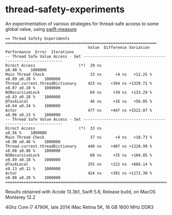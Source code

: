 # thread-safety-experiments

An experimentation of various strategies for thread-safe access to some global value, using [swift-measure](https://github.com/tgrapperon/swift-measure)

```
== Thread Safety Experiments ==================================================================
                                    Value  Difference Variation  Performance  Error  Iterations
-- Thread Safe Value Access - Get -------------------------------------------------------------
Direct Access                   (*)  29 ns                                   ±0.40 %    1000000
Main Thread Check                    33 ns      +4 ns   +12.25 %       x0.89 ±0.28 %    1000000
Thread.current.threadDictionary     423 ns    +394 ns +1339.71 %       x0.07 ±0.10 %    1000000
NSRecursiveLock                      69 ns     +39 ns  +133.29 %       x0.43 ±0.18 %    1000000
@TaskLocal                           46 ns     +16 ns   +56.05 %       x0.64 ±0.24 %    1000000
Actor                               477 ns    +447 ns +1522.07 %       x0.06 ±0.23 %    1000000
-- Thread Safe Value Access - Set -------------------------------------------------------------
Direct Access                   (*)  33 ns                                   ±0.56 %    1000000
Main Thread Check                    37 ns      +4 ns   +10.73 %       x0.90 ±0.46 %    1000000
Thread.current.threadDictionary     440 ns    +407 ns +1220.99 %       x0.08 ±0.08 %    1000000
NSRecursiveLock                      68 ns     +35 ns  +104.85 %       x0.49 ±0.18 %    1000000
@TaskLocal                          255 ns    +222 ns  +666.14 %       x0.13 ±0.12 %    1000000
Actor                               424 ns    +391 ns +1172.30 %       x0.08 ±0.20 %    1000000
===============================================================================================
```

Results obtained with Xcode 13.3b1, Swift 5.6, Release build, on MacOS Monterey 12.2

4Ghz Core i7 4790K, late 2014 iMac Retina 5K, 16 GB 1600 MHz DDR3
